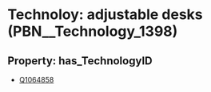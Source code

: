 # Technoloy: __adjustable desks__ (PBN__Technology_1398)

## Property: has_TechnologyID

* [Q1064858](Q1064858)

